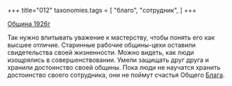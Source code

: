 +++
title="012"
taxonomies.tags = [
 "благо",
 "сотрудник",
]
+++

[Община 1926г](/agni/1926)

Так нужно впитывать уважение к мастерству, чтобы понять его как высшее отличие. Старинные рабочие общины-цехи оставили свидетельства своей жизненности. Можно видеть, как люди изощрялись в совершенствовании. Умели защищать друг друга и хранили достоинство своей общины. Пока люди не научатся хранить достоинство своего сотрудника, они не поймут счастья Общего [Блага](/tags/благо).   

